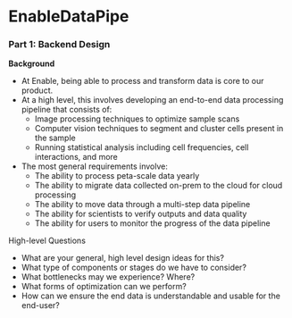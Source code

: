 # EnableDataPipe

### Part 1: Backend Design

**Background**
* At Enable, being able to process and transform data is core to our product.
* At a high level, this involves developing an end-to-end data processing pipeline that
consists of:
  * Image processing techniques to optimize sample scans
  * Computer vision techniques to segment and cluster cells present in the sample
  * Running statistical analysis including cell frequencies, cell interactions, and more
* The most general requirements involve:
  * The ability to process peta-scale data yearly
  * The ability to migrate data collected on-prem to the cloud for cloud processing
  * The ability to move data through a multi-step data pipeline
  * The ability for scientists to verify outputs and data quality
  * The ability for users to monitor the progress of the data pipeline

High-level Questions
* What are your general, high level design ideas for this?
* What type of components or stages do we have to consider?
* What bottlenecks may we experience? Where?
* What forms of optimization can we perform?
* How can we ensure the end data is understandable and usable for the end-user?
